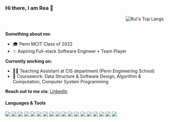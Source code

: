### Hi there, I am Rea 👋

<a href="github.com/la-vie-de-chat">
 <img align="right" src="https://github-readme-stats.vercel.app/api/top-langs/?username=RuiZhang2Penn&theme=great-gatsby&showicons=true)](https://github.com/RuiZhang2Penn/github-readme-stats" alt="Rui's Top Langs" />
</a>

<br/>
<br/>

**Something about me:**

* 🎓 Penn MCIT Class of 2022
* ✨ Aspiring Full-stack Software Engineer • Team Player

**Currently working on:**

* 👨‍💻 Teaching Assistant at CIS department (Penn Engineering School)
* 📖 Coursework: Data Structure & Software Design, Algorithm & Computation, Computer System Programming

**Reach out to me via:** [LinkedIn](linkedin.com/in/rui-zhang-12122022/)

#### Languages & Tools

<img src="http://img.shields.io/badge/-Java-F89820?style=flat&logo=java&logoColor=white"> <img src="https://img.shields.io/badge/-Python-black?style=flat&logo=python&logoColor=white"> <img src="https://img.shields.io/badge/-JavaScript-eed718?style=flat&logo=javascript&logoColor=ffffff"> <img src="https://img.shields.io/badge/-C-659ad2?style=flat&logo=c%2B%2B&logoColor=ffffff"> <img src="https://img.shields.io/badge/-React-000000?style=flat&logo=react&logoColor=00c8ff"> <img src = "https://img.shields.io/badge/-HTML5-E34F26?style=flat&logo=html5&logoColor=white"> <img src = "https://img.shields.io/badge/-CSS3-1572B6?style=flat&logo=css3&logoColor=white"> <img src="https://img.shields.io/badge/-Spring Boot-4DB33D?style=flat&logo=spring&logoColor=FFFFFF"> <img src="http://img.shields.io/badge/-Node.js-430098?style=flat&logo=Node.js&logoColor=white"> <img src="https://img.shields.io/badge/-Express.js-787878?style=flat&logo=express&logoColor=ffffff"> <img src="https://img.shields.io/badge/-MySQL-F29111?style=flat&logo=mysql&logoColor=FFFFFF"> <img src="http://img.shields.io/badge/-Elasticsearch-4285F4?style=flat&logo=elasticsearch&logoColor=white"> <img src="https://img.shields.io/badge/-MongoDB-4DB33D?style=flat&logo=mongodb&logoColor=FFFFFF"> <img src="https://img.shields.io/badge/-Spark-eed718?style=flat&logo=apache-spark&logoColor=ffffff"> <img src="http://img.shields.io/badge/-AWS-F89820?style=flat&logo=amazon&logoColor=white"> <img src="http://img.shields.io/badge/-Google%20Cloud%20Platform-4285F4?style=flat&logo=google%20cloud&logoColor=white"> <img src="http://img.shields.io/badge/-Git-F1502F?style=flat&logo=git&logoColor=FFFFFF"> <img src="http://img.shields.io/badge/-Github-000000?style=flat&logo=github&logoColor=FFFFFF">
